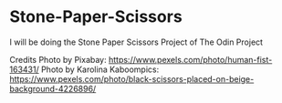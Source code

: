 # Stone-Paper-Scissors
I will be doing the Stone Paper Scissors Project of The Odin Project

Credits
Photo by Pixabay: https://www.pexels.com/photo/human-fist-163431/
Photo by Karolina Kaboompics: https://www.pexels.com/photo/black-scissors-placed-on-beige-background-4226896/
